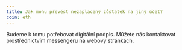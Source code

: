 ```yaml
---
title: Jak mohu převést nezaplacený zůstatek na jiný účet?
coin: eth
---
```


Budeme k tomu potřebovat digitální podpis. Můžete nás kontaktovat prostřednictvím messengeru na webový stránkách.
